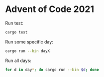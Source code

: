 # Advent of Code 2021

Run test:

```sh
cargo test
```

Run some specific day:

```sh
cargo run --bin dayX
```

Run all days:

```sh
for d in day*; do cargo run --bin $d; done
```
